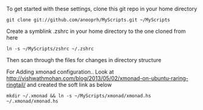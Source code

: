 To get started with these settings,
clone this git repo in your home directory

    git clone git://github.com/anooprh/MyScripts.git ~/MyScripts

Create a symblink .zshrc in your home directory to the one cloned from here

    ln -s ~/MyScripts/zshrc ~/.zshrc

Then scan through the files for changes in directory structure

For Adding xmonad configuration.. Look at http://vishwathmohan.com/blog/2013/05/02/xmonad-on-ubuntu-raring-ringtail/ and created the soft link as below
	
	mkdir ~/.xmonad && ln -s ~/MyScripts/xmonad/xmonad.hs ~/.xmonad/xmonad.hs
